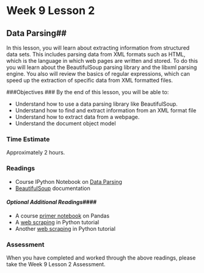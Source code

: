 # Week 9 Lesson 2 #
## Data Parsing##

In this lesson, you will learn about extracting information from structured data sets. This includes parsing data from XML formats such as HTML, which is the language in which web pages are written and stored. To do this you will learn about the BeautifulSoup parsing library and the libxml parsing engine. You also will review the basics of regular expressions, which can speed up the extraction of specific data from XML formatted files.

###Objectives ###
By the end of this lesson, you will be able to:

- Understand how to use a data parsing library like BeautifulSoup.
- Understand how to find and extract information from an XML format file
- Understand how to extract data from a webpage.
- Understand the document object model 


### Time Estimate ###

Approximately 2 hours.

### Readings ####

- Course IPython Notebook on [Data Parsing](http://nbviewer.ipython.org/github/INFO490/spring2015/blob/master/week09/intro2dp.ipynb)
- [BeautifulSoup](http://www.crummy.com/software/BeautifulSoup/bs4/doc/) documentation

#### *Optional Additional Readings*####

- A course [primer notebook](http://nbviewer.ipython.org/github/INFO490/spring2015/blob/master/week09/intro2pandas.ipynb) on Pandas
- A [web scraping](http://nbviewer.ipython.org/url/www.unc.edu/~ncaren/Lax-1.ipynb.json) in Python tutorial
- Another [web scraping](http://nbviewer.ipython.org/urls/dl.dropboxusercontent.com/u/33663928/dst4l-projects/week5/Web_Scraping_Tutorial-TotalFilm_50_Adaptations.ipynb) in Python tutorial

### Assessment ###

When you have completed and worked through the above readings, please take the Week 9 Lesson 2 Assessment.
